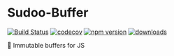 # Sudoo-Buffer

[![Build Status](https://travis-ci.com/SudoDotDog/Sudoo-Buffer.svg?branch=master)](https://travis-ci.com/SudoDotDog/Sudoo-Buffer)
[![codecov](https://codecov.io/gh/SudoDotDog/Sudoo-Buffer/branch/master/graph/badge.svg)](https://codecov.io/gh/SudoDotDog/Sudoo-Buffer)
[![npm version](https://badge.fury.io/js/%40sudoo%2Fbuffer.svg)](https://badge.fury.io/js/%40sudoo%2Fbuffer)
[![downloads](https://img.shields.io/npm/dm/@sudoo/buffer.svg)](https://www.npmjs.com/package/@sudoo/buffer)

:hibiscus: Immutable buffers for JS
